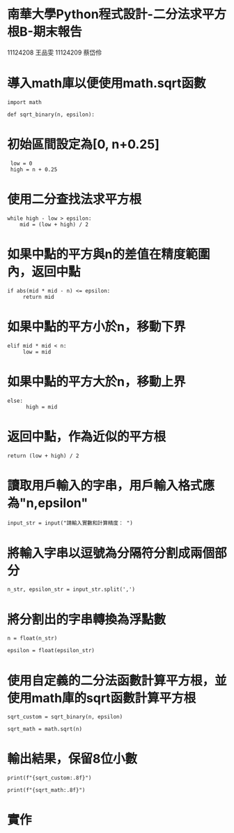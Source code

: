 # 南華大學Python程式設計-二分法求平方根B-期末報告
11124208 王品雯 11124209 蔡岱伶

# 導入math庫以便使用math.sqrt函數
    import math 

    def sqrt_binary(n, epsilon):
# 初始區間設定為[0, n+0.25]
     low = 0
     high = n + 0.25
# 使用二分查找法求平方根
    while high - low > epsilon: 
        mid = (low + high) / 2  
 # 如果中點的平方與n的差值在精度範圍內，返回中點
    if abs(mid * mid - n) <= epsilon: 
         return mid
# 如果中點的平方小於n，移動下界
    elif mid * mid < n:  
         low = mid
# 如果中點的平方大於n，移動上界
    else:  
          high = mid
    
# 返回中點，作為近似的平方根
    return (low + high) / 2

# 讀取用戶輸入的字串，用戶輸入格式應為"n,epsilon"
    input_str = input("請輸入實數和計算精度： ")
# 將輸入字串以逗號為分隔符分割成兩個部分
    n_str, epsilon_str = input_str.split(',')
# 將分割出的字串轉換為浮點數
    n = float(n_str)

    epsilon = float(epsilon_str)
# 使用自定義的二分法函數計算平方根，並使用math庫的sqrt函數計算平方根
    sqrt_custom = sqrt_binary(n, epsilon) 

    sqrt_math = math.sqrt(n)
# 輸出結果，保留8位小數
    print(f"{sqrt_custom:.8f}")  

    print(f"{sqrt_math:.8f}")  
# 實作
